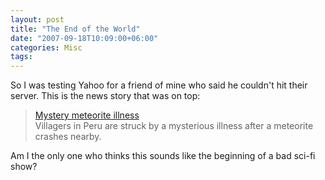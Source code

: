 ```yaml
---
layout: post
title: "The End of the World"
date: "2007-09-18T10:09:00+06:00"
categories: Misc 
tags: 
---
```


So I was testing Yahoo for a friend of mine who said he couldn't hit their server. This is the news story that was on top:

<blockquote>
<a href="http://news.yahoo.com/s/afp/20070918/sc_afp/peruhealthoffbeat">Mystery  meteorite illness</a><br/>
Villagers in Peru are struck by a mysterious illness after a meteorite crashes nearby.
</blockquote>

Am I the only one who thinks this sounds like the beginning of a bad sci-fi show?